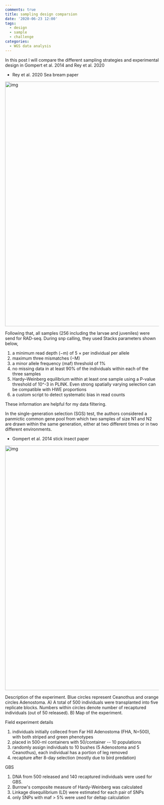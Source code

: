 ```yaml
---
comments: true
title: sampling design comparsion
date: '2020-06-23 12:00'
tags:
  - design
  - sample
  - challenge
categories:
  - WGS data analysis
---
```


In this post I will compare the different sampling strategies and experimental design in Gompert et al. 2014 and Rey et al. 2020


- Rey et al. 2020 Sea bream paper

<img src="https://hzz0024.github.io/images/samples/sea_bream_sample.jpg" alt="img" width="800"/>

Following that, all samples (256 including the larvae and juveniles) were send for RAD-seq. During snp calling, they used Stacks parameters shown below,

1) a minimum read depth (−m) of 5 × per individual per allele   
2) maximum three mismatches (−M)     
3) a minor allele frequency (maf) threshold of 1%     
4) no missing data in at least 90% of the individuals within each of the three samples     
5) Hardy–Weinberg equilibrium within at least one sample using a P-value threshold of 10^-3 in PLINK. Even strong spatially varying selection can be compatible with HWE proportions    
6) a custom script to detect systematic bias in read counts    

These information are helpful for my data filtering.

In the single-generation selection (SGS) test, the authors considered a panmictic common gene pool from which two samples of size N1 and N2 are drawn within the same generation, either at two different times or in two different environments.

- Gompert et al. 2014 stick insect paper

<img src="https://hzz0024.github.io/images/samples/stick_insect_sample.jpg" alt="img" width="800"/>

Description of the experiment. Blue circles represent Ceanothus and orange circles Adenostoma. A) A total of 500 individuals were transplanted into five replicate blocks. Numbers within circles denote number of recaptured individuals (out of 50 released). B) Map of the experiment. 

Field experiment details

1) individuals initially colleced from Far Hill Adenostoma (FHA, N=500), with both striped and green phenotypes       
2) placed in 500-ml containers with 50/container -- 10 populations      
3) randomly assign individuals to 10 bushes (5 Adenostoma and 5 Ceanothus), each individual has a portion of leg removed      
4) recapture after 8-day selection (mostly due to bird predation)     

GBS 

1) DNA from 500 released and 140 recaptured individuals were used for GBS.      
2) Burrow's composite measure of Hardy-Weinberg was calculated        
3) Linkage disequilibrium (LD) were estimated for each pair of SNPs          
4) only SNPs with maf > 5% were used for deltap calculation        



   

